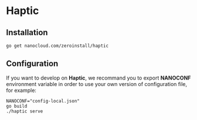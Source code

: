 # Haptic

## Installation

```
go get nanocloud.com/zeroinstall/haptic
```

## Configuration

If you want to develop on **Haptic**, we recommand you to export **NANOCONF**
environment variable in order to use your own version of configuration file, for
example:

```
NANOCONF="config-local.json"
go build
./haptic serve
```
